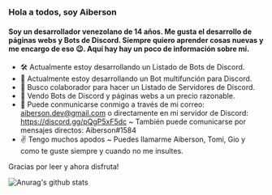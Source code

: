 ### Hola a todos, soy Aiberson

#### Soy un desarrollador venezolano de 14 años. Me gusta el desarrollo de páginas webs y Bots de Discord. Siempre quiero aprender cosas nuevas y me encargo de eso 😉. Aquí hay hay un poco de información sobre mí.

- 🛠️ Actualmente estoy desarrollando un Listado de Bots de Discord.
- 🤖 Actualmente estoy desarrollando un Bot multifunción para Discord.
- 👥 Busco colaborador para hacer un Listado de Servidores de Discord.
- 🛒 Vendo Bots de Discord y páginas webs a un precio razonable.
- 💬 Puede conmunicarse conmigo a través de mi correo: aiberson.dev@gmail.com o directamente en mi servidor de Discord: https://discord.gg/pQgP5xF5dc ~ También puede comunicarse por mensajes directos: Aiberson#1584
- ✌️ Tengo muchos apodos ~ Puedes llamarme Aiberson, Tomi, Gio y como te guste siempre y cuando no me insultes.

Gracias por leer y ahora disfruta!

![Anurag's github stats](https://github-readme-stats.vercel.app/api?username=AibersonDev&show_icons=true&theme=tokyonight)
